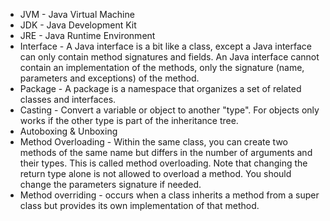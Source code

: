 * JVM - Java Virtual Machine
* JDK - Java Development Kit
* JRE - Java Runtime Environment
* Interface - A Java interface is a bit like a class, except a Java interface can only contain method signatures and fields. An Java interface cannot contain an implementation of the methods, only the signature (name, parameters and exceptions) of the method. 
* Package - A package is a namespace that organizes a set of related classes and interfaces.
* Casting - Convert a variable or object to another "type". For objects only works if the other type is part of the inheritance tree.
* Autoboxing & Unboxing
* Method Overloading - Within the same class, you can create two methods of the same name but differs in the number of arguments and their types. This is called method overloading. Note that changing the return type alone is not allowed to overload a method. You should change the parameters signature if needed.
* Method overriding - occurs when a class inherits a method from a super class but provides its own implementation of that method. 
